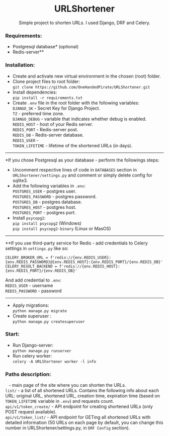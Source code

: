 <h1 align="center"> URLShortener </h1>

<p align="center">Simple project to shorten URLs. I used Django, DRF and Celery.</p>

### Requirements:
- Postgresql database* (optional)
- Redis-server**

### Installation:
- Create and activate new virtual environment in the chosen (root) folder. 
- Clone project files to root folder: <br> ```git clone https://github.com/OneHandedPirate/URLShortener.git```
- Install dependencies: <br> ```pip install -r requirements.txt```
- Create `.env` file in the root folder with the following variables:<br>
    `DJANGO_SK` - Secret Key for Django Project.<br>
    `TZ` - preferred time zone.<br>
    `DJANGO_DEBUG` - variable that indicates whether debug is enabled.<br>
    `REDIS_HOST` - host of your Redis server.<br>
    `REDIS_PORT` - Redis-server post.<br>
    `REDIS_DB` - Redis-server database.<br>
    `REDIS_USER` -  
    `TOKEN_LIFETIME` - lifetime of the shortened URLs (in days).<br>
<hr>

*If you chose Postgresql as your database  - perform the followings steps:<br>  
  - Uncomment respective lines of code in `DATABASES` section in `URLShortener/settings.py` and comment or simply delete config for sqlite3.
  - Add the following variables in `.env`:<br>
    `POSTGRES_USER` - postgres user.<br>
    `POSTGRES_PASSWORD` - postgres password.<br>
    `POSTGRES_DB` - postgres database.<br>
    `POSTGRES_HOST` - postgres host.<br>
    `POSTGRES_PORT` - postgres port.<br>
  - Install `psycopg2`:<br>
    `pip install psycopg2` (Windows)<br>
    `pip install psycopg2-binary` (Linux or MasOS)<br>
<hr>

**If you use third-party service for Redis - add credentials to Celery settings in `settings.py` like so:<br> 
```
CELERY_BROKER_URL = f'redis://{env.REDIS_USER}:{env.REDIS_PASSWORD}@{env.REDIS_HOST}:{env.REDIS_PORT}/{env.REDIS_DB}'
CELERY_RESULT_BACKEND = f'redis://{env.REDIS_HOST}:{env.REDIS_PORT}/{env.REDIS_DB}' 
``` 
And add credential to `.env`:<br>
    `REDIS_USER` - username<br>
    `REDIS_PASSWORD` - password
<hr>

- Apply migrations: <br> ```python manage.py migrate```
- Create superuser : <br> ```python manage.py createsuperuser```


### Start:

- Run Django-server: <br> `python manage.py runserver`
- Run celery worker: <br> `celery -A URLShortener worker -l info`

### Paths description:

  ` ` - main page of the site where you can shorten the URLs.<br>
  `list/` - a list of all shortened URLs. Contains the following info about each URL: original URL, shortened URL, creation time, expiration time (based on `TOKEN_LIFETIME` variable in `.env`) and requests count.<br>
  `api/v1/token_create/` - API endpoint for creating shortened URLs (only POST request available).<br>
  `api/v1/token_list/` - API endpoint for GETing all shortened URLs with detailed information (50 URLs on each page by default, you can change this number in URLShortener/settings.py, in  `DRF Config` section).
  
